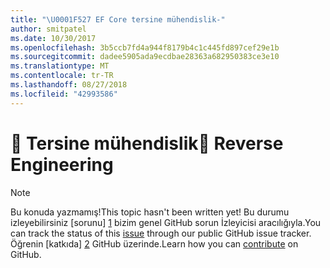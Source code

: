 ```yaml
---
title: "\U0001F527 EF Core tersine mühendislik-"
author: smitpatel
ms.date: 10/30/2017
ms.openlocfilehash: 3b5ccb7fd4a944f8179b4c1c445fd897cef29e1b
ms.sourcegitcommit: dadee5905ada9ecdbae28363a682950383ce3e10
ms.translationtype: MT
ms.contentlocale: tr-TR
ms.lasthandoff: 08/27/2018
ms.locfileid: "42993586"
---
```

# <a name="-reverse-engineering"></a><span data-ttu-id="c8d6a-102">🔧 Tersine mühendislik</span><span class="sxs-lookup"><span data-stu-id="c8d6a-102">🔧 Reverse Engineering</span></span>

> [!NOTE]
> <span data-ttu-id="c8d6a-103">Bu konuda yazmamış!</span><span class="sxs-lookup"><span data-stu-id="c8d6a-103">This topic hasn't been written yet!</span></span> <span data-ttu-id="c8d6a-104">Bu durumu izleyebilirsiniz [sorunu] [ 1] bizim genel GitHub sorun İzleyicisi aracılığıyla.</span><span class="sxs-lookup"><span data-stu-id="c8d6a-104">You can track the status of this [issue][1] through our public GitHub issue tracker.</span></span> <span data-ttu-id="c8d6a-105">Öğrenin [katkıda] [ 2] GitHub üzerinde.</span><span class="sxs-lookup"><span data-stu-id="c8d6a-105">Learn how you can [contribute][2] on GitHub.</span></span>


  [1]: https://github.com/aspnet/EntityFramework.Docs/issues/508
  [2]: https://github.com/aspnet/EntityFramework.Docs/blob/master/CONTRIBUTING.md
